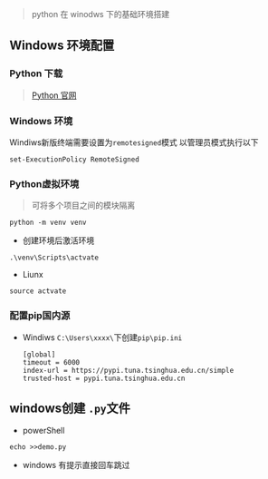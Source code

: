 > python 在 winodws 下的基础环境搭建

## Windows 环境配置
### Python 下载

> <a href="https://www.python.org/" target="_blank">Python 官网</a>

### Windows 环境

Windiws新版终端需要设置为`remotesigned`模式
以管理员模式执行以下
```
set-ExecutionPolicy RemoteSigned
```

### Python虚拟环境
> 可将多个项目之间的模块隔离

```
python -m venv venv
```
- 创建环境后激活环境
```
.\venv\Scripts\actvate
```
- Liunx
```
source actvate
```

### 配置pip国内源
- Windiws
 `C:\Users\xxxx\`下创建`pip\pip.ini`
    ```
    [global]
    timeout = 6000
    index-url = https://pypi.tuna.tsinghua.edu.cn/simple
    trusted-host = pypi.tuna.tsinghua.edu.cn
    ```


## windows创建 `.py`文件
- powerShell
```
echo >>demo.py
```
- windows 有提示直接回车跳过
